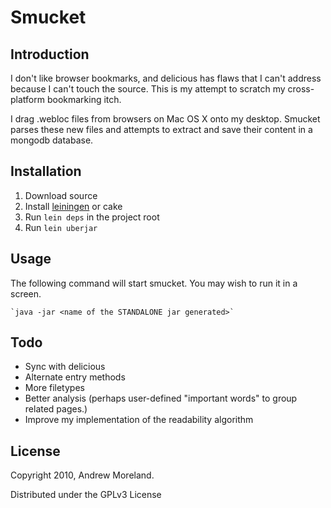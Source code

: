 Smucket
=======

Introduction
-------

I don't like browser bookmarks, and delicious has flaws that I can't address because I can't touch the source. This is my attempt to scratch my cross-platform bookmarking itch.

I drag .webloc files from browsers on Mac OS X onto my desktop. Smucket parses these new files and attempts to extract and save their content in a mongodb database.

Installation
-------

1. Download source
2. Install [leiningen](https://github.com/technomancy/leiningen) or cake
3. Run `lein deps` in the project root
4. Run `lein uberjar`

Usage
-------

The following command will start smucket. You may wish to run it in a screen.
    
    `java -jar <name of the STANDALONE jar generated>`

Todo
-------

* Sync with delicious
* Alternate entry methods
* More filetypes
* Better analysis (perhaps user-defined "important words" to group related pages.)
* Improve my implementation of the readability algorithm


License
-------

Copyright 2010, Andrew Moreland.

Distributed under the GPLv3 License
